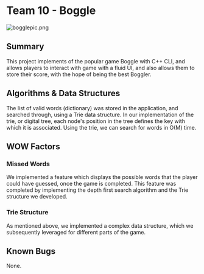 # Team 10 - Boggle

![bogglepic.png](https://bitbucket.org/repo/g9Xa75/images/3830918110-bogglepic.png)

## Summary

This project implements of the popular game Boggle with C++ CLI, and allows players to interact with game with a fluid UI, and also allows them to store their score, with the hope of being the best Boggler.

## Algorithms & Data Structures
The list of valid words (dictionary) was stored in the application, and searched through, using a Trie data structure. In our implementation of the trie, or digital tree, each node's position in the tree defines the key with which it is associated. Using the trie, we can search for words in O(M) time.

## WOW Factors
### Missed Words
We implemented a feature which displays the possible words that the player could have guessed, once the game is completed. This feature was completed by implementing the depth first search algorithm and the Trie structure we developed.
### Trie Structure
As mentioned above, we implemented a complex data structure, which we subsequently leveraged for different parts of the game.

## Known Bugs
None.
